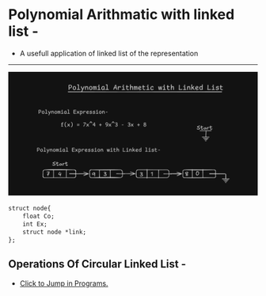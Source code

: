 # Polynomial Arithmatic with linked list -
- A usefull application of linked list of the representation  

--- 
![Polynomial_App_With_Linked_List](/Linked%20List/images/Polynomial_LinkedList_Structure.png)
```
struct node{
    float Co;
    int Ex;
    struct node *link;
};
```
## Operations Of Circular Linked List -
- [Click to Jump in Programs.](Polynomial_App_LinkedList.c)